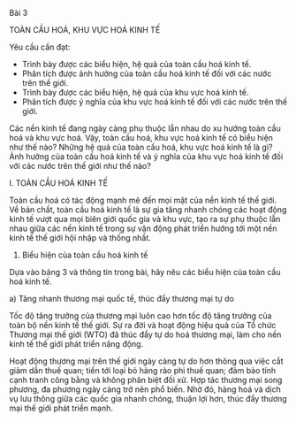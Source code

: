 Bài 3

TOÀN CẦU HOÁ, KHU VỰC HOÁ KINH TẾ

Yêu cầu cần đạt:
- Trình bày được các biểu hiện, hệ quả của toàn cầu hoá kinh tế.
- Phân tích được ảnh hưởng của toàn cầu hoá kinh tế đối với các nước trên thế giới.
- Trình bày được các biểu hiện, hệ quả của khu vực hoá kinh tế.
- Phân tích được ý nghĩa của khu vực hoá kinh tế đối với các nước trên thế giới.

Các nền kinh tế đang ngày càng phụ thuộc lẫn nhau do xu hướng toàn cầu hoá và khu vực hoá. Vậy, toàn cầu hoá, khu vực hoá kinh tế có biểu hiện như thế nào? Những hệ quả của toàn cầu hoá, khu vực hoá kinh tế là gì? Ảnh hưởng của toàn cầu hoá kinh tế và ý nghĩa của khu vực hoá kinh tế đối với các nước trên thế giới như thế nào?

I. TOÀN CẦU HOÁ KINH TẾ

Toàn cầu hoá có tác động mạnh mẽ đến mọi mặt của nền kinh tế thế giới. Về bản chất, toàn cầu hoá kinh tế là sự gia tăng nhanh chóng các hoạt động kinh tế vượt qua mọi biên giới quốc gia và khu vực, tạo ra sự phụ thuộc lẫn nhau giữa các nền kinh tế trong sự vận động phát triển hướng tới một nền kinh tế thế giới hội nhập và thống nhất.

1. Biểu hiện của toàn cầu hoá kinh tế

Dựa vào bảng 3 và thông tin trong bài, hãy nêu các biểu hiện của toàn cầu hoá kinh tế.

a) Tăng nhanh thương mại quốc tế, thúc đẩy thương mại tự do

Tốc độ tăng trưởng của thương mại luôn cao hơn tốc độ tăng trưởng của toàn bộ nền kinh tế thế giới. Sự ra đời và hoạt động hiệu quả của Tổ chức Thương mại thế giới (WTO) đã thúc đẩy tự do hoá thương mại, làm cho nền kinh tế thế giới phát triển năng động.

Hoạt động thương mại trên thế giới ngày càng tự do hơn thông qua việc cắt giảm dần thuế quan; tiến tới loại bỏ hàng rào phi thuế quan; đảm bảo tính cạnh tranh công bằng và không phân biệt đối xử. Hợp tác thương mại song phương, đa phương ngày càng trở nên phổ biến. Nhờ đó, hàng hoá và dịch vụ lưu thông giữa các quốc gia nhanh chóng, thuận lợi hơn, thúc đẩy thương mại thế giới phát triển mạnh.